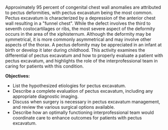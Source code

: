 Approximately 95 percent of congenital chest wall anomalies are attributed to pectus deformities, with pectus excavatum being the most common. Pectus excavatum is characterized by a depression of the anterior chest wall resulting in a "funnel chest". While the defect involves the third to seventh costocartilages or ribs, the most severe aspect of the deformity occurs in the area of the xiphisternum. Although the deformity may be symmetrical, it is more commonly asymmetrical and may involve other aspects of the thorax. A pectus defomity may be appreciated in an infant at birth or develop it later during childhood. This activity examines the differential of pectus excavatum and how to properly evaluate a patient with pectus excavatum, and highlights the role of the interprofessional team in caring for patients with this condition.

**Objectives:**
- List the hypothesized etiologies for pectus excavatum.
- Describe a complete evaluation of pectus excavatum, including any appropriate diagnostic imaging.
- Discuss when surgery is necessary in pectus excavatum management, and review the various surgical options available.
- Describe how an optimally functioning interprofessional team would coordinate care to enhance outcomes for patients with pectus excavatum.